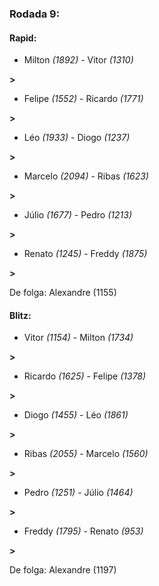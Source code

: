 ### Rodada 9:

#### Rapid:

* Milton *(1892)*     -     Vitor *(1310)*

 **>** 
* Felipe *(1552)*     -     Ricardo *(1771)*

 **>** 
* Léo *(1933)*     -     Diogo *(1237)*

 **>** 
* Marcelo *(2094)*     -     Ribas *(1623)*

 **>** 
* Júlio *(1677)*     -     Pedro *(1213)*

 **>** 
* Renato *(1245)*     -     Freddy *(1875)*

 **>** 

De folga: Alexandre (1155)

#### Blitz:

* Vitor *(1154)*     -     Milton *(1734)*

 **>** 
* Ricardo *(1625)*     -     Felipe *(1378)*

 **>** 
* Diogo *(1455)*     -     Léo *(1861)*

 **>** 
* Ribas *(2055)*     -     Marcelo *(1560)*

 **>** 
* Pedro *(1251)*     -     Júlio *(1464)*

 **>** 
* Freddy *(1795)*     -     Renato *(953)*

 **>** 

De folga: Alexandre (1197)

